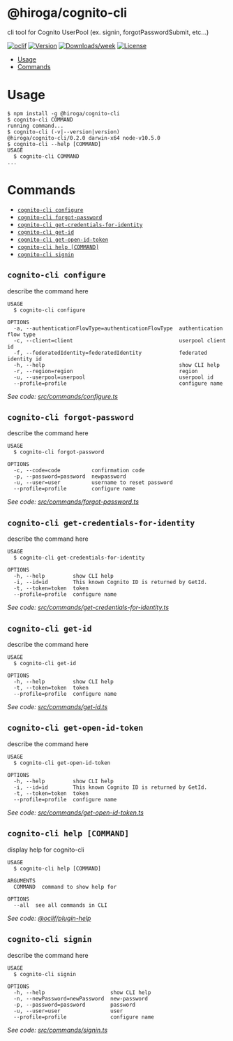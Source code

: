 @hiroga/cognito-cli
============================

cli tool for Cognito UserPool (ex. signin, forgotPasswordSubmit, etc...)

[![oclif](https://img.shields.io/badge/cli-oclif-brightgreen.svg)](https://oclif.io)
[![Version](https://img.shields.io/npm/v/@hiroga/cognito-cli.svg)](https://npmjs.org/package/@hiroga/cognito-cli)
[![Downloads/week](https://img.shields.io/npm/dw/@hiroga/cognito-cli.svg)](https://npmjs.org/package/@hiroga/cognito-cli)
[![License](https://img.shields.io/npm/l/@hiroga/cognito-cli.svg)](https://github.com/hiroga-cc/cognito-cli/blob/master/package.json)

<!-- toc -->
* [Usage](#usage)
* [Commands](#commands)
<!-- tocstop -->
# Usage
<!-- usage -->
```sh-session
$ npm install -g @hiroga/cognito-cli
$ cognito-cli COMMAND
running command...
$ cognito-cli (-v|--version|version)
@hiroga/cognito-cli/0.2.0 darwin-x64 node-v10.5.0
$ cognito-cli --help [COMMAND]
USAGE
  $ cognito-cli COMMAND
...
```
<!-- usagestop -->
# Commands
<!-- commands -->
* [`cognito-cli configure`](#cognito-cli-configure)
* [`cognito-cli forgot-password`](#cognito-cli-forgot-password)
* [`cognito-cli get-credentials-for-identity`](#cognito-cli-get-credentials-for-identity)
* [`cognito-cli get-id`](#cognito-cli-get-id)
* [`cognito-cli get-open-id-token`](#cognito-cli-get-open-id-token)
* [`cognito-cli help [COMMAND]`](#cognito-cli-help-command)
* [`cognito-cli signin`](#cognito-cli-signin)

## `cognito-cli configure`

describe the command here

```
USAGE
  $ cognito-cli configure

OPTIONS
  -a, --authenticationFlowType=authenticationFlowType  authentication flow type
  -c, --client=client                                  userpool client id
  -f, --federatedIdentity=federatedIdentity            federated identity id
  -h, --help                                           show CLI help
  -r, --region=region                                  region
  -u, --userpool=userpool                              userpool id
  --profile=profile                                    configure name
```

_See code: [src/commands/configure.ts](https://github.com/hiroga-cc/cognito-cli/blob/v0.2.0/src/commands/configure.ts)_

## `cognito-cli forgot-password`

describe the command here

```
USAGE
  $ cognito-cli forgot-password

OPTIONS
  -c, --code=code          confirmation code
  -p, --password=password  newpassword
  -u, --user=user          username to reset password
  --profile=profile        configure name
```

_See code: [src/commands/forgot-password.ts](https://github.com/hiroga-cc/cognito-cli/blob/v0.2.0/src/commands/forgot-password.ts)_

## `cognito-cli get-credentials-for-identity`

describe the command here

```
USAGE
  $ cognito-cli get-credentials-for-identity

OPTIONS
  -h, --help         show CLI help
  -i, --id=id        This known Cognito ID is returned by GetId.
  -t, --token=token  token
  --profile=profile  configure name
```

_See code: [src/commands/get-credentials-for-identity.ts](https://github.com/hiroga-cc/cognito-cli/blob/v0.2.0/src/commands/get-credentials-for-identity.ts)_

## `cognito-cli get-id`

describe the command here

```
USAGE
  $ cognito-cli get-id

OPTIONS
  -h, --help         show CLI help
  -t, --token=token  token
  --profile=profile  configure name
```

_See code: [src/commands/get-id.ts](https://github.com/hiroga-cc/cognito-cli/blob/v0.2.0/src/commands/get-id.ts)_

## `cognito-cli get-open-id-token`

describe the command here

```
USAGE
  $ cognito-cli get-open-id-token

OPTIONS
  -h, --help         show CLI help
  -i, --id=id        This known Cognito ID is returned by GetId.
  -t, --token=token  token
  --profile=profile  configure name
```

_See code: [src/commands/get-open-id-token.ts](https://github.com/hiroga-cc/cognito-cli/blob/v0.2.0/src/commands/get-open-id-token.ts)_

## `cognito-cli help [COMMAND]`

display help for cognito-cli

```
USAGE
  $ cognito-cli help [COMMAND]

ARGUMENTS
  COMMAND  command to show help for

OPTIONS
  --all  see all commands in CLI
```

_See code: [@oclif/plugin-help](https://github.com/oclif/plugin-help/blob/v2.1.6/src/commands/help.ts)_

## `cognito-cli signin`

describe the command here

```
USAGE
  $ cognito-cli signin

OPTIONS
  -h, --help                     show CLI help
  -n, --newPassword=newPassword  new-password
  -p, --password=password        password
  -u, --user=user                user
  --profile=profile              configure name
```

_See code: [src/commands/signin.ts](https://github.com/hiroga-cc/cognito-cli/blob/v0.2.0/src/commands/signin.ts)_
<!-- commandsstop -->

